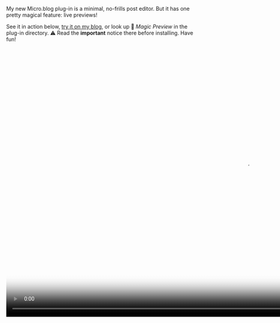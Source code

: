 ---
---

My new Micro.blog plug-in is a minimal, no-frills post editor. But it has one pretty magical feature: live previews!

See it in action below, [try it on my blog](https://dahlstrand.net/magic/), or look up 🦄 *Magic Preview* in the plug-in directory. ⚠️&nbsp;Read the **important** notice there before installing. Have fun!

<video
  src="/videos/magic-preview.mp4"
  poster="/images/magic-preview-cover.jpg"
  width="1280"
  height="720"
  preload="none"
  autoplay
  loop
  muted
  playsinline
  disablepictureinpicture>
</video>

